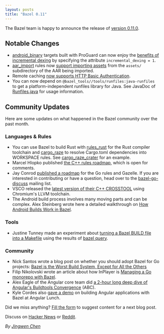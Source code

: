 ```yaml
---
layout: posts
title: "Bazel 0.11"
---
```


The Bazel team is happy to announce the release of [version 0.11.0](https://github.com/bazelbuild/bazel/releases/tag/0.11.0).

## Notable Changes

* [android_binary](https://docs.bazel.build/versions/master/be/android.html#android_binary) targets built with ProGuard can now enjoy the [benefits of incremental dexing](https://blog.bazel.build/2018/02/28/incremental-dexing.html) by specifying the attribute `incremental_dexing = 1`.
* [aar_import](https://docs.bazel.build/versions/master/be/android.html#aar_import) rules now [support importing assets](https://github.com/bazelbuild/bazel/issues/4439) from the `assets/` subdirectory of the AAR being imported.
* Remote caching [now supports HTTP Basic Authentication](https://github.com/bazelbuild/bazel/commit/cf3f81aef7c32019d70cbce218a64a03276268f0).
* You can now depend on `@bazel_tools//tools/runfiles:java-runfiles` to get a platform-independent runfiles library for Java. See JavaDoc of [Runfiles.java](https://github.com/bazelbuild/bazel/blob/master/src/tools/runfiles/java/com/google/devtools/build/runfiles/Runfiles.java) for usage information.

## Community Updates

Here are some updates on what happened in the Bazel community over the past month.

### Languages & Rules

*   You can use Bazel to build Rust with [rules_rust](https://github.com/bazelbuild/rules_rust) for the Rust compiler toolchain and [cargo_raze](https://github.com/google/cargo-raze) to resolve Cargo.toml dependencies into WORKSPACE rules. See [cargo\_raze\_crater](https://github.com/acmcarther/cargo-raze-crater) for an
example.
*   Marcel Hlopko published [the C++ rules roadmap](https://docs.google.com/document/d/1K3Dq1JDDWjGtvTyFcIwy_-Crm7ZuD9FzSxjDawDhJRA/edit#heading=h.feujy6f2j7mi), which is open for comments.
*   Jay Conrod [published a roadmap](https://github.com/bazelbuild/rules_go/blob/master/roadmap.rst) for the Go rules and Gazelle. If you are interested in contributing or have a question, head over to the [bazel-go-discuss](https://groups.google.com/forum/#!forum/bazel-go-discuss) mailing list.
*   VSCO released the [latest version of their C++ CROSSTOOL](https://github.com/vsco/bazel-toolchains) using Chromium's LLVM toolchain.
*   The Android build process involves many moving parts and can be complex.  Alex Steinberg wrote here a detailed walkthrough on [How Android Builds Work in Bazel](https://blog.bazel.build/2018/02/14/how-android-builds-work-in-bazel.html).

### Tools

*   Justine Tunney made an experiment about [turning a Bazel BUILD file into a Makefile](https://gist.github.com/jart/082b1078a065b79949508bbe1b7d8ef0) using the results of [bazel query](https://docs.bazel.build/versions/master/query-how-to.html).

### Community

*   Nick Santos wrote a blog post on whether you should adopt Bazel for Go projects: [Bazel is the Worst Build System, Except for All the Others](https://medium.com/windmill-engineering/bazel-is-the-worst-build-system-except-for-all-the-others-b369396a9e26)
*   Filip Nikolovski wrote an article about how InPlayer is [Managing a Go monorepo with Bazel](https://filipnikolovski.com/managing-go-monorepo-with-bazel/).
*   Alex Eagle of the Angular core team did [a 2-hour long deep dive of Angular's Buildtools Convergence](https://www.youtube.com/watch?v=z9Q_2N9oaG8) (ABC).
*   Kyle Cordes also [gave a demo](https://www.youtube.com/watch?v=KmaE6z_ECRg) on building Angular applications with Bazel at Angular Lunch.

Did we miss anything? [Fill the form](https://docs.google.com/forms/d/e/1FAIpQLSde7NGMKA1xK2RZnOLk8XKm3A-Y09guJAFrkX35RCJxn3RB4w/viewform?usp=sf_link) to suggest content for a next blog post.

Discuss on [Hacker News](https://news.ycombinator.com/item?id=16468244) or [Reddit](https://www.reddit.com/r/bazel/comments/80focy/bazel_011/).

*By [Jingwen Chen](https://github.com/jin)*
